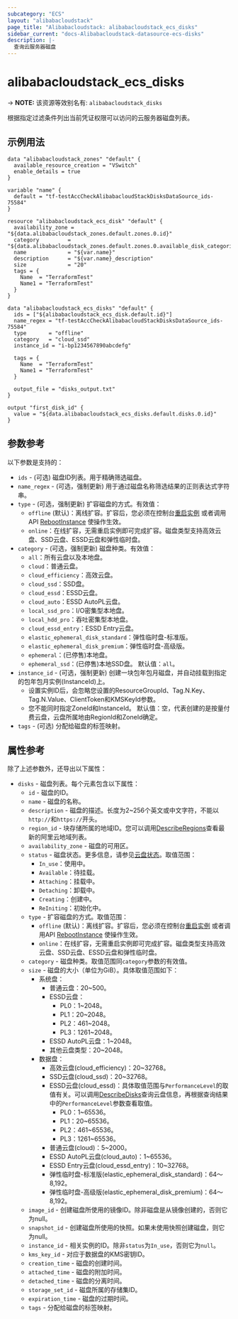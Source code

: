 ```yaml
---
subcategory: "ECS"
layout: "alibabacloudstack"
page_title: "Alibabacloudstack: alibabacloudstack_ecs_disks"
sidebar_current: "docs-Alibabacloudstack-datasource-ecs-disks"
description: |- 
  查询云服务器磁盘
---
```


# alibabacloudstack_ecs_disks
-> **NOTE:** 该资源等效别名有: `alibabacloudstack_disks`

根据指定过滤条件列出当前凭证权限可以访问的云服务器磁盘列表。

## 示例用法

```hcl
data "alibabacloudstack_zones" "default" {
  available_resource_creation = "VSwitch"
  enable_details = true
}

variable "name" {
  default = "tf-testAccCheckAlibabacloudStackDisksDataSource_ids-75584"
}

resource "alibabacloudstack_ecs_disk" "default" {
  availability_zone = "${data.alibabacloudstack_zones.default.zones.0.id}"
  category         = "${data.alibabacloudstack_zones.default.zones.0.available_disk_categories.0}"
  name             = "${var.name}"
  description      = "${var.name}_description"
  size             = "20"
  tags = {
    Name  = "TerraformTest"
    Name1 = "TerraformTest"
  }
}

data "alibabacloudstack_ecs_disks" "default" {
  ids = ["${alibabacloudstack_ecs_disk.default.id}"]
  name_regex = "tf-testAccCheckAlibabacloudStackDisksDataSource_ids-75584"
  type       = "offline"
  category   = "cloud_ssd"
  instance_id = "i-bp1234567890abcdefg"

  tags = {
    Name  = "TerraformTest"
    Name1 = "TerraformTest"
  }

  output_file = "disks_output.txt"
}

output "first_disk_id" {
  value = "${data.alibabacloudstack_ecs_disks.default.disks.0.id}"
}
```

## 参数参考

以下参数是支持的：

* `ids` - (可选) 磁盘ID列表。用于精确筛选磁盘。
* `name_regex` - (可选，强制更新) 用于通过磁盘名称筛选结果的正则表达式字符串。
* `type` - (可选，强制更新) 扩容磁盘的方式。有效值：
  * `offline` (默认)：离线扩容。扩容后，您必须在控制台[重启实例](https://help.aliyun.com/document_detail/25440.html) 或者调用API [RebootInstance](https://help.aliyun.com/document_detail/25502.html) 使操作生效。
  * `online`：在线扩容，无需重启实例即可完成扩容。磁盘类型支持高效云盘、SSD云盘、ESSD云盘和弹性临时盘。
* `category` - (可选，强制更新) 磁盘种类。有效值：
  * `all`：所有云盘以及本地盘。
  * `cloud`：普通云盘。
  * `cloud_efficiency`：高效云盘。
  * `cloud_ssd`：SSD盘。
  * `cloud_essd`：ESSD云盘。
  * `cloud_auto`：ESSD AutoPL云盘。
  * `local_ssd_pro`：I/O密集型本地盘。
  * `local_hdd_pro`：吞吐密集型本地盘。
  * `cloud_essd_entry`：ESSD Entry云盘。
  * `elastic_ephemeral_disk_standard`：弹性临时盘-标准版。
  * `elastic_ephemeral_disk_premium`：弹性临时盘-高级版。
  * `ephemeral`：(已停售)本地盘。
  * `ephemeral_ssd`：(已停售)本地SSD盘。
  默认值：`all`。
* `instance_id` - (可选，强制更新) 创建一块包年包月磁盘，并自动挂载到指定的包年包月实例(InstanceId)上。
  * 设置实例ID后，会忽略您设置的ResourceGroupId、Tag.N.Key、Tag.N.Value、ClientToken和KMSKeyId参数。
  * 您不能同时指定ZoneId和InstanceId。
  默认值：空，代表创建的是按量付费云盘，云盘所属地由RegionId和ZoneId确定。
* `tags` - (可选) 分配给磁盘的标签映射。

## 属性参考

除了上述参数外，还导出以下属性：

* `disks` - 磁盘列表。每个元素包含以下属性：
  * `id` - 磁盘的ID。
  * `name` - 磁盘的名称。
  * `description` - 磁盘的描述。长度为2~256个英文或中文字符，不能以`http://`和`https://`开头。
  * `region_id` - 块存储所属的地域ID。您可以调用[DescribeRegions](https://help.aliyun.com/document_detail/25609.html)查看最新的阿里云地域列表。
  * `availability_zone` - 磁盘的可用区。
  * `status` - 磁盘状态。更多信息，请参见[云盘状态](https://help.aliyun.com/document_detail/25689.html)。取值范围：
    * `In_use`：使用中。
    * `Available`：待挂载。
    * `Attaching`：挂载中。
    * `Detaching`：卸载中。
    * `Creating`：创建中。
    * `ReIniting`：初始化中。
  * `type` - 扩容磁盘的方式。取值范围：
    * `offline` (默认)：离线扩容。扩容后，您必须在控制台[重启实例](https://help.aliyun.com/document_detail/25440.html) 或者调用API [RebootInstance](https://help.aliyun.com/document_detail/25502.html) 使操作生效。
    * `online`：在线扩容，无需重启实例即可完成扩容。磁盘类型支持高效云盘、SSD云盘、ESSD云盘和弹性临时盘。
  * `category` - 磁盘种类。取值范围同`category`参数的有效值。
  * `size` - 磁盘的大小（单位为GiB）。具体取值范围如下：
    * 系统盘：
      * 普通云盘：20~500。
      * ESSD云盘：
        * PL0：1~2048。
        * PL1：20~2048。
        * PL2：461~2048。
        * PL3：1261~2048。
      * ESSD AutoPL云盘：1~2048。
      * 其他云盘类型：20~2048。
    * 数据盘：
      * 高效云盘(cloud_efficiency)：20~32768。
      * SSD云盘(cloud_ssd)：20~32768。
      * ESSD云盘(cloud_essd)：具体取值范围与`PerformanceLevel`的取值有关。可以调用[DescribeDisks](https://help.aliyun.com/document_detail/25514.html)查询云盘信息，再根据查询结果中的`PerformanceLevel`参数查看取值。
        * PL0：1~65536。
        * PL1：20~65536。
        * PL2：461~65536。
        * PL3：1261~65536。
      * 普通云盘(cloud)：5~2000。
      * ESSD AutoPL云盘(cloud_auto)：1~65536。
      * ESSD Entry云盘(cloud_essd_entry)：10~32768。
      * 弹性临时盘-标准版(elastic_ephemeral_disk_standard)：64～8,192。
      * 弹性临时盘-高级版(elastic_ephemeral_disk_premium)：64～8,192。
  * `image_id` - 创建磁盘所使用的镜像ID。除非磁盘是从镜像创建的，否则它为null。
  * `snapshot_id` - 创建磁盘所使用的快照。如果未使用快照创建磁盘，则它为null。
  * `instance_id` - 相关实例的ID。除非`status`为`In_use`，否则它为`null`。
  * `kms_key_id` - 对应于数据盘的KMS密钥ID。
  * `creation_time` - 磁盘的创建时间。
  * `attached_time` - 磁盘的附加时间。
  * `detached_time` - 磁盘的分离时间。
  * `storage_set_id` - 磁盘所属的存储集ID。
  * `expiration_time` - 磁盘的过期时间。
  * `tags` - 分配给磁盘的标签映射。